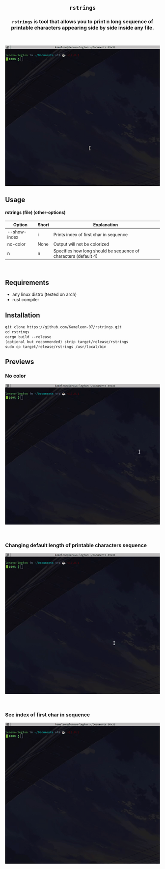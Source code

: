 ## <p align="center">`rstrings`</p>



### <p align="center">`rstrings` is tool that allows you to print n long sequence of printable characters appearing side by side inside **any** file.</p>
<br>
<p align="center"><img src="https://github.com/Kameleon-07/rstrings/blob/main/previews/noflags.gif"></p>

## Usage

#### rstrings (file) (other-options)

|Option|Short|Explanation|
|------|-----|-----------|
|--show-index|i|Prints index of first char in sequence|
|no-color|None|Output will not be colorized|
|n|n|Specifies how long should be sequence of characters (default 4)|

<br>

## Requirements

* any linux distro (tested on arch)
* rust compiler

## Installation

```
git clone https://github.com/Kameleon-07/rstrings.git
cd rstrings
cargo build --release
(optional but recommended) strip target/release/rstrings
sudo cp target/release/rstrings /usr/local/bin
```

## Previews

### No color
<p align="center"><img src="https://github.com/Kameleon-07/rstrings/blob/main/previews/nocolor.gif"></p>

<br>

### Changing default length of printable characters sequence
<p align="center"><img src="https://github.com/Kameleon-07/rstrings/blob/main/previews/n.gif"></p>

<br>

### See index of first char in sequence
<p align="center"><img src="https://github.com/Kameleon-07/rstrings/blob/main/previews/showindex.gif"></p>
